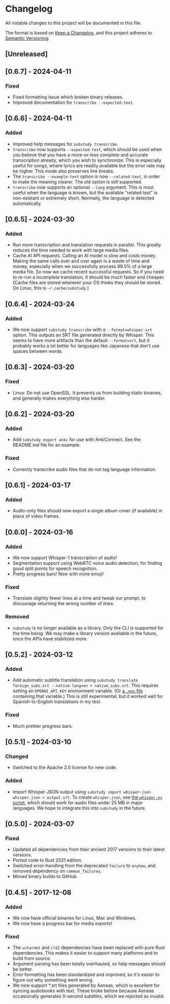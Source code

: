 # Changelog

All notable changes to this project will be documented in this file.

The format is based on [Keep a Changelog](https://keepachangelog.com/en/1.1.0/), and this project adheres to [Semantic Versioning](https://semver.org/spec/v2.0.0.html).

## [Unreleased]

## [0.6.7] - 2024-04-11

### Fixed

- Fixed formatting issue which broken binary releases.
- Improved documentation for `transcribe --expected-text`.

## [0.6.6] - 2024-04-11

### Added

- Improved help messages for `substudy transcribe`.
- `transcribe` now supports `--expected-text`, which should be used when you believe that you have a more-or-less complete and accurate transcription already, which you wish to synchronize. This is especially useful for songs, where lyrics are readily available but the error rate may be higher. This mode also preserves line breaks.
- The `transcribe --example-text` option is now `--related-text`, in order to make the meaning clearer. The old option is still supported.
- `transcribe` now supports an optional `--lang` argument. This is most useful when the language is known, but the available "related text" is non-existant or extremely short. Normally, the language is detected automatically.

## [0.6.5] - 2024-03-30

### Added

- Run more transcription and translation requests in parallel. This greatly reduces the time needed to work with large media files.
- Cache AI API requests. Calling an AI model is slow and costs money. Making the same calls over and over again is a waste of time and money,
especially when we successfully process 99.5% of a large media file. So now we cache recent successful requests. So if you need to re-run a incomplete translation, it should be much faster and cheaper. (Cache files are stored wherever your OS thinks they should be stored. On Linux, this is `~/.cache/substudy`.)

## [0.6.4] - 2024-03-24

### Added

- We now support `substudy transcribe` with a `--format=whisper-srt` option. This outputs an SRT file generated directly by Whisper. This seems to have more artifacts than the default `--format=srt`, but it probably works a lot better for languages like Japanese that don't use spaces between words.

## [0.6.3] - 2024-03-20

### Fixed

- Linux: Do not use OpenSSL. It prevents us from building static binaries, and generally makes everything else harder.

## [0.6.2] - 2024-03-20

### Added

- Add `substudy export anki` for use with AnkiConnect. See the README.md file for an example.

### Fixed

- Correctly transcribe audio files that do not tag language information.

## [0.6.1] - 2024-03-17

### Added

- Audio-only files should now export a single album cover (if available) in place of video frames.

## [0.6.0] - 2024-03-16

### Added

- We now support Whisper-1 transcription of audio!
- Segmentation support using WebRTC voice audio detection, for finding good split points for speech recognition.
- Pretty progress bars! Now with more emoji!

### Fixed

- Translate slightly fewer lines at a time and tweak our prompt, to discourage returning the wrong number of lines.

### Removed

- `substudy` is no longer available as a library. Only the CLI is supported for the time being. We may make a library version available in the future, once the APIs have stabilized more.

## [0.5.2] - 2024-03-12

### Added

- Add automatic subtitle translation using `substudy translate foreign_subs.srt --native-lang=en > native_subs.srt`. This requires setting an `OPENAI_API_KEY` environment variable. (Or [a `.env` file](https://crates.io/crates/dotenv) containing that variable.) This is still experimental, but it worked well for Spanish-to-English translations in my test.

### Fixed

- Much prettier progress bars.

## [0.5.1] - 2024-03-10

### Changed

- Switched to the Apache 2.0 license for new code.

### Added

- Import Whisper JSON output using `substudy import whisper-json whisper.json > output.srt`. To create `whisper.json`, see [the `whisper.py` script](https://github.com/emk/subtitles-rs/blob/a7f9f03bdf45ea22550b9abe311bb473dd449cc3/python-experiments/whisper.py), which should work for audio files under 25 MB in major languages. We hope to integrate this into `substudy` in the future.

## [0.5.0] - 2024-03-07

### Fixed

- Updated all dependencies from their ancient 2017 versions to their latest versions.
- Ported code to Rust 2021 edition.
- Switched error-handling from the deprecated `failure` to `anyhow`, and removed dependency on `common_failures`.
- Moved binary builds to GitHub.

## [0.4.5] - 2017-12-08

### Added

- We now have official binaries for Linux, Mac and Windows.
- We now have a progress bar for media exports!

### Fixed

- The `uchardet` and `cld2` dependencies have been replaced with pure Rust dependencies. This makes it easier to support many platforms and to build from source.
- Argument parsing has been totally overhauled, so help messages should be better.
- Error formatting has been standardized and improved, so it's easier to figure out why something went wrong.
- We now support *.srt files generated by Aeneas, which is excellent for syncing audiobooks with text. These broke before because Aeneas occasionally generates 0-second subtitles, which we rejected as invalid.

